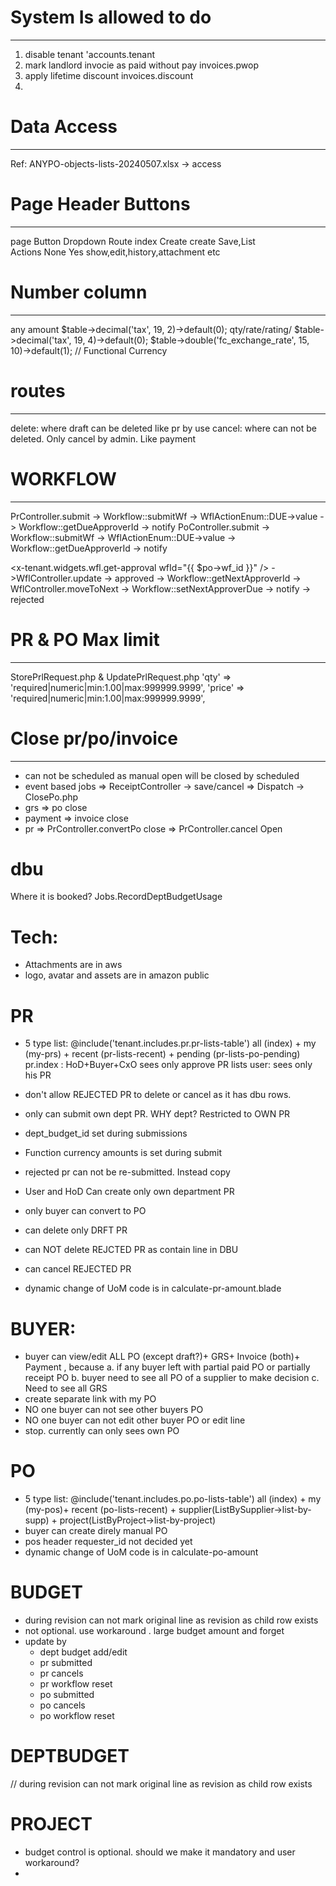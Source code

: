 
#  System Is allowed to do
----------------------------------
1. disable tenant 'accounts.tenant
2. mark landlord invocie as paid without pay invoices.pwop
3. apply lifetime discount invoices.discount
4. 


#  Data Access 
----------------------------------
Ref: ANYPO-objects-lists-20240507.xlsx -> access

# Page Header Buttons 
----------------------------
page	Button	Dropdown	Route
index	Create 
create	Save,List	
Actions	None	Yes		show,edit,history,attachment etc


# Number column
----------------------------
any amount			$table->decimal('tax', 19, 2)->default(0);
qty/rate/rating/	$table->decimal('tax', 19, 4)->default(0);
$table->double('fc_exchange_rate', 15, 10)->default(1);		// Functional Currency


# routes 
----------------------------
delete: where draft can be deleted like pr by use
cancel: where can not be deleted. Only cancel by admin. Like payment

# WORKFLOW
----------------------------
PrController.submit -> Workflow::submitWf -> WflActionEnum::DUE->value  -> Workflow::getDueApproverId -> notify
PoController.submit -> Workflow::submitWf -> WflActionEnum::DUE->value  -> Workflow::getDueApproverId -> notify


<x-tenant.widgets.wfl.get-approval wfId="{{ $po->wf_id }}" /> 
	->WflController.update  -> approved -> Workflow::getNextApproverId ->  WflController.moveToNext -> Workflow::setNextApproverDue -> notify
							-> rejected


# PR & PO Max limit 
----------------------------
StorePrlRequest.php & UpdatePrlRequest.php
	'qty'				=> 'required|numeric|min:1.00|max:999999.9999',
	'price'				=> 'required|numeric|min:1.00|max:999999.9999',



# Close pr/po/invoice
----------------------------
- can not be scheduled as manual open will be closed by scheduled
- event based jobs => ReceiptController -> save/cancel => Dispatch -> ClosePo.php
- grs =>  po close
- payment => invoice close
- pr 	=> PrController.convertPo	close 
		=> PrController.cancel Open


# dbu
Where it is booked? Jobs.RecordDeptBudgetUsage

# Tech:
- Attachments are in aws
- logo, avatar and assets are in amazon public

# PR
- 5 type list: @include('tenant.includes.pr.pr-lists-table')
	all (index) + my (my-prs) + recent (pr-lists-recent) + pending  (pr-lists-po-pending)	
pr.index : HoD+Buyer+CxO sees only approve PR lists	
	user: sees only his PR

- don't allow REJECTED PR to delete or cancel as it has dbu rows.
- only can submit own dept PR. WHY dept? Restricted to OWN PR
- dept_budget_id set during submissions
- Function currency amounts is set during submit
- rejected pr can not be re-submitted. Instead copy
- User and HoD Can create only own department PR
- only buyer can convert to PO
- can delete only DRFT PR
- can NOT delete REJCTED PR as contain line in DBU
- can cancel REJECTED PR
- dynamic change of UoM code is in calculate-pr-amount.blade

# BUYER:
- buyer can view/edit ALL PO (except draft?)+ GRS+ Invoice (both)+ Payment , because 
		a. if any buyer left with partial paid PO or partially receipt PO
		b. buyer need to see all PO of a supplier to make decision
		c. Need to see all GRS
- create separate link with my PO
- NO one buyer can not see other buyers PO
- NO one buyer can not edit other buyer PO or edit line
- stop. currently can only sees own PO

# PO
- 5 type list: @include('tenant.includes.po.po-lists-table')
	all (index) + my (my-pos)+ recent (po-lists-recent) + supplier(ListBySupplier->list-by-supp) + project(ListByProject->list-by-project)
- buyer can create direly manual PO
- pos header requester_id not decided yet
- dynamic change of UoM code is in calculate-po-amount
 
# BUDGET
- during revision can not mark original line as revision as child row exists
- not optional. use workaround . large budget amount and forget
- update by 
	- dept budget add/edit
	- pr submitted
	- pr cancels
	- pr workflow reset
	- po submitted
	- po cancels
	- po workflow reset

# DEPTBUDGET
// during revision can not mark original line as revision as child row exists

# PROJECT
- budget control is optional. should we make it mandatory and user workaround?
- 
